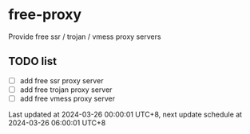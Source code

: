 
# free-proxy
Provide free ssr / trojan / vmess proxy servers


## TODO list
- [ ] add free ssr proxy server
- [ ] add free trojan proxy server
- [ ] add free vmess proxy server

Last updated at 2024-03-26 00:00:01 UTC+8, next update schedule at 2024-03-26 06:00:01 UTC+8

